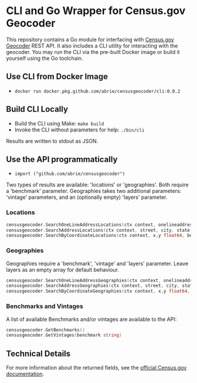 # CLI and Go Wrapper for Census.gov Geocoder 

This repository contains a Go module for interfacing with [Census.gov Geocoder](https://geocoding.geo.census.gov/geocoder) REST API. It also includes a CLI utility for interacting with the geocoder. You may run the CLI via the pre-built Docker image or build it yourself using the Go toolchain.

## Use CLI from Docker Image

- `docker run docker.pkg.github.com/abrie/censusgeocoder/cli:0.0.2`

## Build CLI Locally

- Build the CLI using Make: `make build`
- Invoke the CLI without parameters for help: `./bin/cli`

Results are written to stdout as JSON.

## Use the API programmatically

- `import ("github.com/abrie/censusgeocoder")`

Two types of results are available: 'locations' or 'geographies'. Both require a 'benchmark' parameter.
Geographies takes two additional parameters: 'vintage' parameters, and an (optionally empty) 'layers' parameter.

### Locations
```go
censusgeocoder.SearchOneLineAddressLocations(ctx context, onelineaddress, benchmark string)
censusgeocoder.SearchAddressLocations(ctx context, street, city, state, benchmark string)
censusgeocoder.SearchByCoordinateLocations(ctx context, x,y float64, benchmark string)
```
### Geographies

Geographies require a 'benchmark', 'vintage' and 'layers' parameter. Leave layers as an empty array for default behaviour.
```go
censusgeocoder.SearchOneLineAddressGeographies(ctx context, onelineaddress, benchmark, vintage string, layers []string)
censusgeocoder.SearchAddressGeographies(ctx context, street, city, state, benchmark, vintage string, layers []string)
censusgeocoder.SearchByCoordinateGeographies(ctx context, x,y float64, benchmark, vintage string, layers[]string)
```

### Benchmarks and Vintages

A list of available Benchmarks and/or vintages are available to the API:
```go
censusgeocoder.GetBenchmarks()
censusgeocoder.GetVintages(benchmark string)
```

## Technical Details

For more information about the returned fields, see the [official Census.gov documentation](https://geocoding.geo.census.gov/geocoder/Geocoding_Services_API.pdf).
